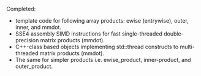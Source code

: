 Completed: 
- template code for following array products:  ewise (entrywise), outer, inner, and mmdot.
- SSE4 assembly SIMD instructions for fast single-threaded double-precision matrix products (mmdot).
- C++-class based objects implementing std::thread constructs to multi-threaded matrix products (mmdot).
- The same for simpler products i.e. ewise_product, inner-product, and outer_product.

